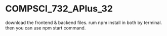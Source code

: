 # COMPSCI_732_APlus_32

download the frontend & backend files.
rum npm install in both by terminal.
then you can use npm start command.

